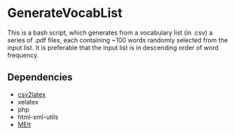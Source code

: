 # GenerateVocabList

This is a bash script, which generates from a vocabulary list (in .csv) a series of .pdf files, each containing ~100 words randomly selected from the input list. It is preferable that the input list is in descending order of word frequency.

## Dependencies
- [csv2latex](http://brouits.free.fr/csv2latex/)
- xelatex
- php
- html-xml-utils
- [MElt](https://www.rocq.inria.fr/alpage-wiki/tiki-index.php?page=MElt)
